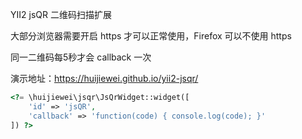 YII2 jsQR 二维码扫描扩展

大部分浏览器需要开启 https 才可以正常使用，Firefox 可以不使用 https

同一二维码每5秒才会 callback 一次

演示地址：https://huijiewei.github.io/yii2-jsqr/

```php
<?= \huijiewei\jsqr\JsQrWidget::widget([
    'id' => 'jsQR',
    'callback' => 'function(code) { console.log(code); }'
]) ?>
```